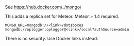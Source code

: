 See https://hub.docker.com/_/mongo/

This adds a replica set for Meteor.  Meteor > 1.4 required.

```
MONGO_URL=mongodb://<link>/dotsboxes
mongodb://oplogger:oplogger@<link>/local?authSource=admin
```

There is no security.  Use Docker links instead.
